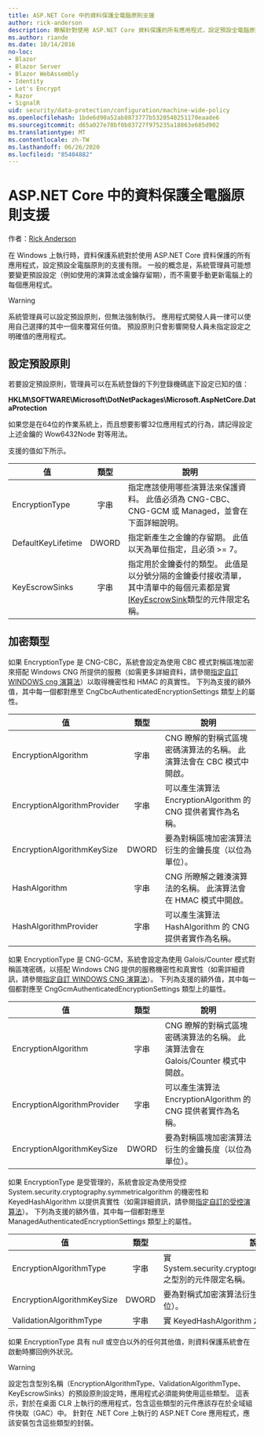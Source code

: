 ```yaml
---
title: ASP.NET Core 中的資料保護全電腦原則支援
author: rick-anderson
description: 瞭解針對使用 ASP.NET Core 資料保護的所有應用程式，設定預設全電腦原則的支援。
ms.author: riande
ms.date: 10/14/2016
no-loc:
- Blazor
- Blazor Server
- Blazor WebAssembly
- Identity
- Let's Encrypt
- Razor
- SignalR
uid: security/data-protection/configuration/machine-wide-policy
ms.openlocfilehash: 1bde6d90a52ab8873777b5320540251170eaade6
ms.sourcegitcommit: d65a027e78bf0b83727f975235a18863e685d902
ms.translationtype: MT
ms.contentlocale: zh-TW
ms.lasthandoff: 06/26/2020
ms.locfileid: "85404882"
---
```

# <a name="data-protection-machine-wide-policy-support-in-aspnet-core"></a>ASP.NET Core 中的資料保護全電腦原則支援

作者：[Rick Anderson](https://twitter.com/RickAndMSFT)

在 Windows 上執行時，資料保護系統對於使用 ASP.NET Core 資料保護的所有應用程式，設定預設全電腦原則的支援有限。 一般的概念是，系統管理員可能想要變更預設設定（例如使用的演算法或金鑰存留期），而不需要手動更新電腦上的每個應用程式。

> [!WARNING]
> 系統管理員可以設定預設原則，但無法強制執行。 應用程式開發人員一律可以使用自己選擇的其中一個來覆寫任何值。 預設原則只會影響開發人員未指定設定之明確值的應用程式。

## <a name="setting-default-policy"></a>設定預設原則

若要設定預設原則，管理員可以在系統登錄的下列登錄機碼底下設定已知的值：

**HKLM\SOFTWARE\Microsoft\DotNetPackages\Microsoft.AspNetCore.DataProtection**

如果您是在64位的作業系統上，而且想要影響32位應用程式的行為，請記得設定上述金鑰的 Wow6432Node 對等用法。

支援的值如下所示。

| 值              | 類型   | 說明 |
| ------------------ | :----: | ----------- |
| EncryptionType     | 字串 | 指定應該使用哪些演算法來保護資料。 此值必須為 CNG-CBC、CNG-GCM 或 Managed，並會在下面詳細說明。 |
| DefaultKeyLifetime | DWORD  | 指定新產生之金鑰的存留期。 此值以天為單位指定，且必須 >= 7。 |
| KeyEscrowSinks     | 字串 | 指定用於金鑰委付的類型。 此值是以分號分隔的金鑰委付接收清單，其中清單中的每個元素都是實[IKeyEscrowSink](/dotnet/api/microsoft.aspnetcore.dataprotection.keymanagement.ikeyescrowsink)類型的元件限定名稱。 |

## <a name="encryption-types"></a>加密類型

如果 EncryptionType 是 CNG-CBC，系統會設定為使用 CBC 模式對稱區塊加密來搭配 Windows CNG 所提供的服務（如需更多詳細資料，請參閱[指定自訂 WINDOWS cng 演算法](xref:security/data-protection/configuration/overview#specifying-custom-windows-cng-algorithms)）以取得機密性和 HMAC 的真實性。 下列為支援的額外值，其中每一個都對應至 CngCbcAuthenticatedEncryptionSettings 類型上的屬性。

| 值                       | 類型   | 說明 |
| --------------------------- | :----: | ----------- |
| EncryptionAlgorithm         | 字串 | CNG 瞭解的對稱式區塊密碼演算法的名稱。 此演算法會在 CBC 模式中開啟。 |
| EncryptionAlgorithmProvider | 字串 | 可以產生演算法 EncryptionAlgorithm 的 CNG 提供者實作為名稱。 |
| EncryptionAlgorithmKeySize  | DWORD  | 要為對稱區塊加密演算法衍生的金鑰長度（以位為單位）。 |
| HashAlgorithm               | 字串 | CNG 所瞭解之雜湊演算法的名稱。 此演算法會在 HMAC 模式中開啟。 |
| HashAlgorithmProvider       | 字串 | 可以產生演算法 HashAlgorithm 的 CNG 提供者實作為名稱。 |

如果 EncryptionType 是 CNG-GCM，系統會設定為使用 Galois/Counter 模式對稱區塊密碼，以搭配 Windows CNG 提供的服務機密性和真實性（如需詳細資訊，請參閱[指定自訂 WINDOWS CNG 演算法](xref:security/data-protection/configuration/overview#specifying-custom-windows-cng-algorithms)）。 下列為支援的額外值，其中每一個都對應至 CngGcmAuthenticatedEncryptionSettings 類型上的屬性。

| 值                       | 類型   | 說明 |
| --------------------------- | :----: | ----------- |
| EncryptionAlgorithm         | 字串 | CNG 瞭解的對稱式區塊密碼演算法的名稱。 此演算法會在 Galois/Counter 模式中開啟。 |
| EncryptionAlgorithmProvider | 字串 | 可以產生演算法 EncryptionAlgorithm 的 CNG 提供者實作為名稱。 |
| EncryptionAlgorithmKeySize  | DWORD  | 要為對稱區塊加密演算法衍生的金鑰長度（以位為單位）。 |

如果 EncryptionType 是受管理的，系統會設定為使用受控 System.security.cryptography.symmetricalgorithm 的機密性和 KeyedHashAlgorithm 以提供真實性（如需詳細資訊，請參閱[指定自訂的受控演算法](xref:security/data-protection/configuration/overview#specifying-custom-managed-algorithms)）。 下列為支援的額外值，其中每一個都對應至 ManagedAuthenticatedEncryptionSettings 類型上的屬性。

| 值                      | 類型   | 說明 |
| -------------------------- | :----: | ----------- |
| EncryptionAlgorithmType    | 字串 | 實 System.security.cryptography.symmetricalgorithm 之型別的元件限定名稱。 |
| EncryptionAlgorithmKeySize | DWORD  | 要為對稱式加密演算法衍生的金鑰長度（以位為單位）。 |
| ValidationAlgorithmType    | 字串 | 實 KeyedHashAlgorithm 之型別的元件限定名稱。 |

如果 EncryptionType 具有 null 或空白以外的任何其他值，則資料保護系統會在啟動時擲回例外狀況。

> [!WARNING]
> 設定包含型別名稱（EncryptionAlgorithmType、ValidationAlgorithmType、KeyEscrowSinks）的預設原則設定時，應用程式必須能夠使用這些類型。 這表示，對於在桌面 CLR 上執行的應用程式，包含這些類型的元件應該存在於全域組件快取（GAC）中。 針對在 .NET Core 上執行的 ASP.NET Core 應用程式，應該安裝包含這些類型的封裝。
